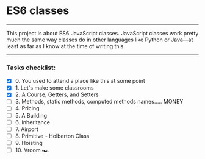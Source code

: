 # ES6 classes

---

This project is about ES6 JavaScript classes. JavaScript classes work pretty much
the same way classes do in other languages like Python or Java—at least as far
as I know at the time of writing this.

---

### Tasks checklist:
[//]: # ("​" comes before every number because otherwise, the
numbers will be formatted like "i, ii, iii, iv, etc." instead
of "1, 2, 3, 4, etc.". "​" is a zero-width space)
- [X] ​0. You used to attend a place like this at some point
- [X] ​1. Let's make some classrooms
- [X] ​2. A Course, Getters, and Setters
- [ ] ​3. Methods, static methods, computed methods names..... MONEY
- [ ] ​4. Pricing
- [ ] ​5. A Building
- [ ] ​6. Inheritance
- [ ] ​7. Airport
- [ ] ​8. Primitive - Holberton Class
- [ ] ​9. Hoisting
- [ ] ​10. Vroom 🏎️
